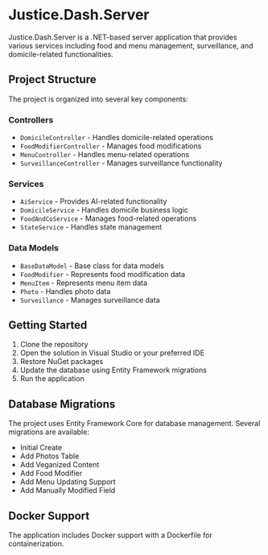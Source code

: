 # Justice.Dash.Server

Justice.Dash.Server is a .NET-based server application that provides various services including food and menu management, surveillance, and domicile-related functionalities.

## Project Structure

The project is organized into several key components:

### Controllers
- `DomicileController` - Handles domicile-related operations
- `FoodModifierController` - Manages food modifications
- `MenuController` - Handles menu-related operations
- `SurveillanceController` - Manages surveillance functionality

### Services
- `AiService` - Provides AI-related functionality
- `DomicileService` - Handles domicile business logic
- `FoodAndCoService` - Manages food-related operations
- `StateService` - Handles state management

### Data Models
- `BaseDataModel` - Base class for data models
- `FoodModifier` - Represents food modification data
- `MenuItem` - Represents menu item data
- `Photo` - Handles photo data
- `Surveillance` - Manages surveillance data

## Getting Started

1. Clone the repository
2. Open the solution in Visual Studio or your preferred IDE
3. Restore NuGet packages
4. Update the database using Entity Framework migrations
5. Run the application

## Database Migrations

The project uses Entity Framework Core for database management. Several migrations are available:
- Initial Create
- Add Photos Table
- Add Veganized Content
- Add Food Modifier
- Add Menu Updating Support
- Add Manually Modified Field

## Docker Support

The application includes Docker support with a Dockerfile for containerization.
